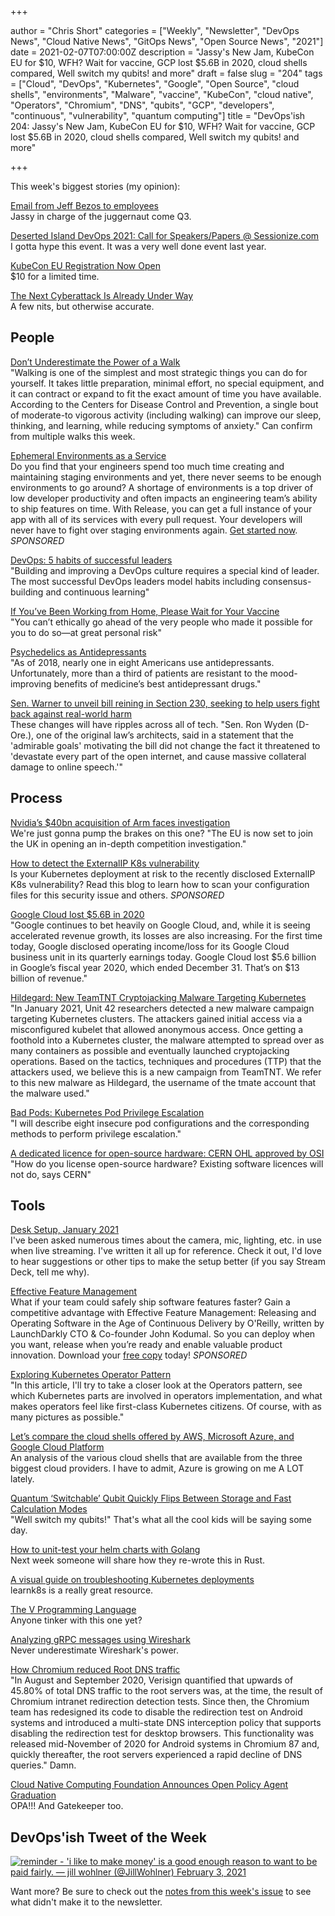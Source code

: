 +++

author = "Chris Short"
categories = ["Weekly", "Newsletter", "DevOps News", "Cloud Native News", "GitOps News", "Open Source News", "2021"]
date = 2021-02-07T07:00:00Z
description = "Jassy's New Jam, KubeCon EU for $10, WFH? Wait for vaccine, GCP lost $5.6B in 2020, cloud shells compared, Well switch my qubits! and more"
draft = false
slug = "204"
tags = ["Cloud", "DevOps", "Kubernetes", "Google", "Open Source", "cloud shells", "environments", "Malware", "vaccine", "KubeCon", "cloud native", "Operators", "Chromium", "DNS", "qubits", "GCP", "developers", "continuous", "vulnerability", "quantum computing"]
title = "DevOps'ish 204: Jassy's New Jam, KubeCon EU for $10, WFH? Wait for vaccine, GCP lost $5.6B in 2020, cloud shells compared, Well switch my qubits! and more"

+++

This week's biggest stories (my opinion):

[Email from Jeff Bezos to employees](https://www.aboutamazon.com/news/company-news/email-from-jeff-bezos-to-employees)  
Jassy in charge of the juggernaut come Q3.

[Deserted Island DevOps 2021: Call for Speakers/Papers @ Sessionize.com](https://sessionize.com/deserted-island-devops-2021/)  
I gotta hype this event. It was a very well done event last year.

[KubeCon EU Registration Now Open](https://events.linuxfoundation.org/kubecon-cloudnativecon-europe/register/)  
$10 for a limited time.

[The Next Cyberattack Is Already Under Way](https://www.newyorker.com/magazine/2021/02/08/the-next-cyberattack-is-already-under-way)  
A few nits, but otherwise accurate.

## People

[Don’t Underestimate the Power of a Walk](https://hbr.org/2021/02/dont-underestimate-the-power-of-a-walk)  
"Walking is one of the simplest and most strategic things you can do for yourself. It takes little preparation, minimal effort, no special equipment, and it can contract or expand to fit the exact amount of time you have available. According to the Centers for Disease Control and Prevention, a single bout of moderate-to vigorous activity (including walking) can improve our sleep, thinking, and learning, while reducing symptoms of anxiety." Can confirm from multiple walks this week.

[Ephemeral Environments as a Service](https://releaseapp.io/?utm_source=devopsish&utm_medium=email&utm_content=get-started&utm_campaign=202102)  
Do you find that your engineers spend too much time creating and maintaining staging environments and yet, there never seems to be enough environments to go around? A shortage of environments is a top driver of low developer productivity and often impacts an engineering team’s ability to ship features on time. With Release, you can get a full instance of your app with all of its services with every pull request. Your developers will never have to fight over staging environments again. [Get started now](https://releaseapp.io/?utm_source=devopsish&utm_medium=email&utm_content=get-started&utm_campaign=202102). *SPONSORED*

[DevOps: 5 habits of successful leaders](https://enterprisersproject.com/article/2021/2/devops-5-habits-successful-leaders)  
"Building and improving a DevOps culture requires a special kind of leader. The most successful DevOps leaders model habits including consensus-building and continuous learning"

[If You’ve Been Working from Home, Please Wait for Your Vaccine](https://www.scientificamerican.com/article/if-youve-been-working-from-home-please-wait-for-your-vaccine1/)  
"You can’t ethically go ahead of the very people who made it possible for you to do so—at great personal risk"

[Psychedelics as Antidepressants](https://www.scientificamerican.com/article/psychedelics-as-antidepressants/)  
"As of 2018, nearly one in eight Americans use antidepressants. Unfortunately, more than a third of patients are resistant to the mood-improving benefits of medicine’s best antidepressant drugs."

[Sen. Warner to unveil bill reining in Section 230, seeking to help users fight back against real-world harm](https://www.washingtonpost.com/technology/2021/02/05/senate-warner-section-230-reform/)  
These changes will have ripples across all of tech. "Sen. Ron Wyden (D-Ore.), one of the original law’s architects, said in a statement that the 'admirable goals' motivating the bill did not change the fact it threatened to 'devastate every part of the open internet, and cause massive collateral damage to online speech.'"

## Process

[Nvidia’s $40bn acquisition of Arm faces investigation](https://www.siliconrepublic.com/companies/nvidia-arm-acquisition-eu-investigation)  
We're just gonna pump the brakes on this one? "The EU is now set to join the UK in opening an in-depth competition investigation."

[How to detect the ExternalIP K8s vulnerability](https://snyk.io/blog/detect-externalip-kubernetes-vulnerability-with-snyk/?utm_source=devopsish&utm_medium=newsletter&utm_campaign=snyk&utm_term=kubernetes&utm_content=204)  
Is your Kubernetes deployment at risk to the recently disclosed ExternalIP K8s vulnerability? Read this blog to learn how to scan your configuration files for this security issue and others. *SPONSORED*

[Google Cloud lost $5.6B in 2020](https://techcrunch.com/2021/02/02/google-cloud-lost-5-6b-in-2020/)  
"Google continues to bet heavily on Google Cloud, and, while it is seeing accelerated revenue growth, its losses are also increasing. For the first time today, Google disclosed operating income/loss for its Google Cloud business unit in its quarterly earnings today. Google Cloud lost $5.6 billion in Google’s fiscal year 2020, which ended December 31. That’s on $13 billion of revenue."

[Hildegard: New TeamTNT Cryptojacking Malware Targeting Kubernetes](https://unit42.paloaltonetworks.com/hildegard-malware-teamtnt/)  
"In January 2021, Unit 42 researchers detected a new malware campaign targeting Kubernetes clusters. The attackers gained initial access via a misconfigured kubelet that allowed anonymous access. Once getting a foothold into a Kubernetes cluster, the malware attempted to spread over as many containers as possible and eventually launched cryptojacking operations. Based on the tactics, techniques and procedures (TTP) that the attackers used, we believe this is a new campaign from TeamTNT. We refer to this new malware as Hildegard, the username of the tmate account that the malware used."

[Bad Pods: Kubernetes Pod Privilege Escalation](https://labs.bishopfox.com/tech-blog/bad-pods-kubernetes-pod-privilege-escalation)  
"I will describe eight insecure pod configurations and the corresponding methods to perform privilege escalation."

[A dedicated licence for open-source hardware: CERN OHL approved by OSI](https://www.theregister.com/2021/01/29/cern_ohl_approved/)  
"How do you license open-source hardware? Existing software licences will not do, says CERN"

## Tools

[Desk Setup, January 2021](https://chrisshort.net/desk-setup-january-2021/)  
I've been asked numerous times about the camera, mic, lighting, etc. in use when live streaming. I've written it all up for reference. Check it out, I'd love to hear suggestions or other tips to make the setup better (if you say Stream Deck, tell me why).

[Effective Feature Management](https://learn.launchdarkly.com/effective-feature-management/?utm_source=devopsish&utm_medium=news_pod&utm_campaign=21q1-newsletter)  
What if your team could safely ship software features faster? Gain a competitive advantage with Effective Feature Management: Releasing and Operating Software in the Age of Continuous Delivery by O'Reilly, written by LaunchDarkly CTO & Co-founder John Kodumal. So you can deploy when you want, release when you’re ready and enable valuable product innovation. Download your [free copy](https://learn.launchdarkly.com/effective-feature-management/?utm_source=devopsish&utm_medium=news_pod&utm_campaign=21q1-newsletter) today! *SPONSORED*

[Exploring Kubernetes Operator Pattern](https://iximiuz.com/en/posts/kubernetes-operator-pattern/)  
"In this article, I'll try to take a closer look at the Operators pattern, see which Kubernetes parts are involved in operators implementation, and what makes operators feel like first-class Kubernetes citizens. Of course, with as many pictures as possible."

[Let’s compare the cloud shells offered by AWS, Microsoft Azure, and Google Cloud Platform](https://seroter.com/2021/02/03/lets-compare-the-cloud-shells-offered-by-aws-microsoft-azure-and-google-cloud-platform/)  
An analysis of the various cloud shells that are available from the three biggest cloud providers. I have to admit, Azure is growing on me A LOT lately.

[Quantum ‘Switchable’ Qubit Quickly Flips Between Storage and Fast Calculation Modes](https://thenewstack.io/quantum-switchable-qubit-quickly-flips-between-storage-and-fast-calculation-modes/)  
"Well switch my qubits!" That's what all the cool kids will be saying some day.

[How to unit-test your helm charts with Golang](https://blog.heyal.co.uk/unit-testing-helm-charts/)  
Next week someone will share how they re-wrote this in Rust.

[A visual guide on troubleshooting Kubernetes deployments](https://learnk8s.io/troubleshooting-deployments)  
learnk8s is a really great resource.

[The V Programming Language](https://vlang.io/)  
Anyone tinker with this one yet?

[Analyzing gRPC messages using Wireshark](https://grpc.io/blog/wireshark/)  
Never underestimate Wireshark's power.

[How Chromium reduced Root DNS traffic](https://blog.apnic.net/2021/02/04/how-chromium-reduces-root-dns-traffic/)  
"In August and September 2020, Verisign quantified that upwards of 45.80% of total DNS traffic to the root servers was, at the time, the result of Chromium intranet redirection detection tests. Since then, the Chromium team has redesigned its code to disable the redirection test on Android systems and introduced a multi-state DNS interception policy that supports disabling the redirection test for desktop browsers. This functionality was released mid-November of 2020 for Android systems in Chromium 87 and, quickly thereafter, the root servers experienced a rapid decline of DNS queries." Damn.

[Cloud Native Computing Foundation Announces Open Policy Agent Graduation](https://www.cncf.io/announcements/2021/02/04/cloud-native-computing-foundation-announces-open-policy-agent-graduation/)  
OPA!!! And Gatekeeper too.

## DevOps'ish Tweet of the Week

[![reminder - 'i like to make money' is a good enough reason to want to be paid fairly. — jill wohlner (@JillWohlner) February 3, 2021](https://shortcdn.com/devopsish/204-devopsish-tweet-of-the-week.png)](https://twitter.com/JillWohlner/status/1357082152094040064)

Want more? Be sure to check out the [notes from this week's issue](https://devopsish.com/204/notes/) to see what didn't make it to the newsletter.
